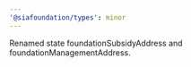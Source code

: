 ```yaml
---
'@siafoundation/types': minor
---
```


Renamed state foundationSubsidyAddress and foundationManagementAddress.
